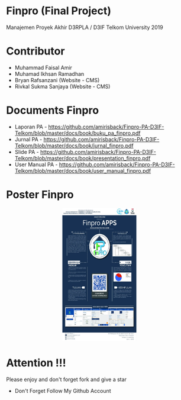 # Finpro (Final Project)
Manajemen Proyek Akhir D3RPLA / D3IF Telkom University 2019

# Contributor
- Muhammad Faisal Amir
- Muhamad Ikhsan Ramadhan
- Bryan Rafsanzani (Website - CMS)
- Rivkal Sukma Sanjaya (Website - CMS)

# Documents Finpro
- Laporan PA - https://github.com/amirisback/Finpro-PA-D3IF-Telkom/blob/master/docs/book/buku_pa_finpro.pdf
- Jurnal PA - https://github.com/amirisback/Finpro-PA-D3IF-Telkom/blob/master/docs/book/jurnal_finpro.pdf
- Slide PA - https://github.com/amirisback/Finpro-PA-D3IF-Telkom/blob/master/docs/book/presentation_finpro.pdf
- User Manual PA - https://github.com/amirisback/Finpro-PA-D3IF-Telkom/blob/master/docs/book/user_manual_finpro.pdf

# Poster Finpro 
<p align="center"><img width="200px" height="360px" src="docs/poster_finpro.jpg"></p>

# Attention !!!
Please enjoy and don't forget fork and give a star
- Don't Forget Follow My Github Account